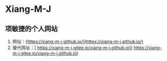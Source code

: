 # Xiang-M-J

## 项敏捷的个人网站

1. 网址：[https://xiang-m-j.github.io/](https://xiang-m-j.github.io/)
2. 替代网址：[ https://xiang-m-j.gitee.io/xiang-m-j.github.io]( https://xiang-m-j.gitee.io/xiang-m-j.github.io)
